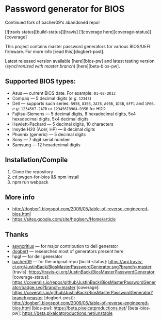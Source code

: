   Password generator for BIOS
================================

Continued fork of bacher09's abandoned repo!

[![travis status][build-status]][travis]
[![coverage here][coverage-status]][coverage]

This project contains master password generators for various BIOS/UEFI firmware.
For more info [read this][dogbert-post].

Latest released version available [here][bios-pw] and latest testing version (*synchronized with master branch*) [here][beta-bios-pw].

## Supported BIOS types:

* Asus &mdash; current BIOS date. For example: ``01-02-2013``
* Compaq &mdash; 5 decimal digits (*e.g*. ``12345``)
* Dell	&mdash; supports such series: ``595B``, ``D35B``, ``2A7B``, ``A95B``, ``1D3B``, ``6FF1`` and ``1F66``. *e.g*: ``1234567-2A7B`` or ``1234567890A-D35B`` for HDD.
* Fujitsu-Siemens &mdash; 5 decimal digits, 8 hexadecimal digits, 5x4 hexadecimal digits, 5x4 decimal digits
* Hewlett-Packard &mdash; 5 decimal digits, 10 characters
* Insyde H20 (Acer, HP) &mdash; 8 decimal digits
* Phoenix (generic) &mdash; 5 decimal digits
* Sony &mdash; 7 digit serial number
* Samsung &mdash; 12 hexadecimal digits

## Installation/Compile

1. Clone the repository
2. cd pwgen-for-bios && npm install
3. npm run webpack

## More info

* http://dogber1.blogspot.com/2009/05/table-of-reverse-engineered-bios.html
* https://sites.google.com/site/hpglserv/Home/article

## Thanks

* [asyncritius](https://github.com/A-syncritus) &mdash; for major contribution to dell generator
* [dogbert](https://github.com/dogbert) &mdash; researched most of generators present here
* hpgl &mdash; for dell generator
* [bacher09](https://github.com/bacher09) &mdash; for the original repo
[build-status]: https://api.travis-ci.org/JustinBack/BiosMasterPasswordGenerator.svg?branch=master
[travis]: https://travis-ci.org/JustinBack/BiosMasterPasswordGenerator
[coverage-status]: https://coveralls.io/repos/github/JustinBack/BiosMasterPasswordGenerator/badge.svg?branch=master
[coverage]: https://coveralls.io/github/JustinBack/BiosMasterPasswordGenerator?branch=master
[dogbert-post]: http://dogber1.blogspot.com/2009/05/table-of-reverse-engineered-bios.html
[bios-pw]: https://beta.pixelcatproductions.net/
[beta-bios-pw]: https://beta.pixelcatproductions.net/unstable
